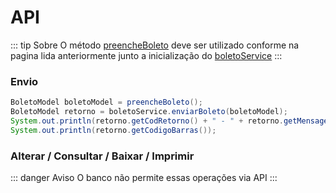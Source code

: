 # API

::: tip Sobre
O método [preencheBoleto](/boletos/banco-do-brasil/preenchimento) deve ser utilizado conforme 
na pagina lida anteriormente junto a inicialização do [boletoService](/boletos/banco-do-brasil/configuracoes)
:::

### Envio
```java
BoletoModel boletoModel = preencheBoleto();
BoletoModel retorno = boletoService.enviarBoleto(boletoModel);
System.out.println(retorno.getCodRetorno() + " - " + retorno.getMensagemRetorno());
System.out.println(retorno.getCodigoBarras());
```

### Alterar / Consultar / Baixar / Imprimir
::: danger Aviso
O banco não permite essas operações via API
:::
